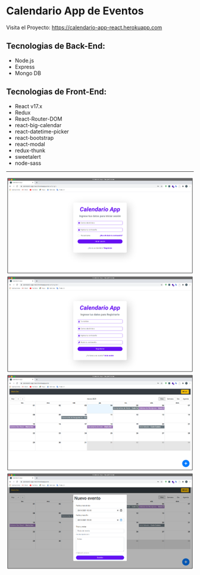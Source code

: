 # Calendario App de Eventos

Visita el Proyecto: https://calendario-app-react.herokuapp.com

## Tecnologias de Back-End:

- Node.js
- Express
- Mongo DB

## Tecnologias de Front-End:

- React v17.x
- Redux
- React-Router-DOM
- react-big-calendar
- react-datetime-picker
- react-bootstrap
- react-modal
- redux-thunk
- sweetalert
- node-sass

---

![Calendario App](https://raw.githubusercontent.com/chaicopadillag/CalendarioApp-React/master/Screenshot1.png)
![Calendario App](https://raw.githubusercontent.com/chaicopadillag/CalendarioApp-React/master/Screenshot2.png)
![Calendario App](https://raw.githubusercontent.com/chaicopadillag/CalendarioApp-React/master/Screenshot3.png)
![Calendario App](https://raw.githubusercontent.com/chaicopadillag/CalendarioApp-React/master/Screenshot4.png)
